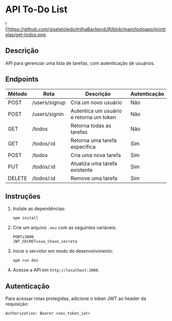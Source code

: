 # API To-Do List

![]https://github.com/giseletoledo/trilhaBackendJR/blob/main/todoapp/printtelas/get-todos.png

## Descrição

API para gerenciar uma lista de tarefas, com autenticação de usuários.

## Endpoints

| Método | Rota          | Descrição                              | Autenticação |
|--------|---------------|----------------------------------------|--------------|
| POST   | /users/signup | Cria um novo usuário                   | Não          |
| POST   | /users/signin | Autentica um usuário e retorna um token| Não          |
| GET    | /todos        | Retorna todas as tarefas               | Não          |
| GET    | /todos/:id    | Retorna uma tarefa específica          | Sim          |
| POST   | /todos        | Cria uma nova tarefa                   | Sim          |
| PUT    | /todos/:id    | Atualiza uma tarefa existente          | Sim          |
| DELETE | /todos/:id    | Remove uma tarefa                      | Sim          |


## Instruções

1. Instale as dependências:
    ```
    npm install
    ```

2. Crie um arquivo `.env` com as seguintes variáveis:
    ```
    PORT=3000
    JWT_SECRET=sua_chave_secreta
    ```

3. Inicie o servidor em modo de desenvolvimento:
    ```
    npm run dev
    ```

4. Acesse a API em `http://localhost:3000`.

## Autenticação

Para acessar rotas protegidas, adicione o token JWT ao header da requisição:
```
Authorization: Bearer <seu_token_jwt>
```